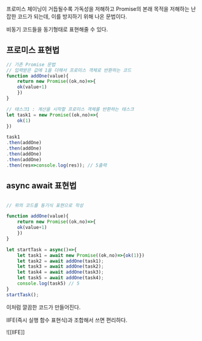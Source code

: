 
프로미스 체이닝이 거듭될수록 가독성을 저해하고 Promise의 본래 목적을 저해하는 난잡한 코드가 되는데, 이를 방지하기 위해 나온 문법이다.

비동기 코드들을 동기형태로 표현해줄 수 있다.

## 프로미스 표현법

```js
// 기존 Promise 문법
// 입력받은 값에 1을 더해서 프로미스 객체로 반환하는 코드
function addOne(value){
	return new Promise((ok,no)=>{
	ok(value+1)
	})
}

// 태스크1 : 계산을 시작할 프로미스 객체를 반환하는 태스크
let task1 = new Promise((ok,no)=>{
	ok(1)
})

task1
.then(addOne)
.then(addOne)
.then(addOne)
.then(addOne)
.then(res=>console.log(res)); // 5출력

```

## async await 표현법

```js

// 위의 코드를 동기식 표현으로 작성

function addOne(value){
	return new Promise((ok,no)=>{
	ok(value+1)
	})
}

let startTask = async()=>{
	let task1 = await new Promise((ok,no)=>{ok(1)})
	let task2 = await addOne(task1);
	let task3 = await addOne(task2);
	let task4 = await addOne(task3);
	let task5 = await addOne(task4);
	console.log(task5) // 5
}
startTask();
```

이처럼 깔끔한 코드가 만들어진다.

IIFE(즉시 실행 함수 표현식)과 조합해서 쓰면 편리하다.

![[IIFE]]